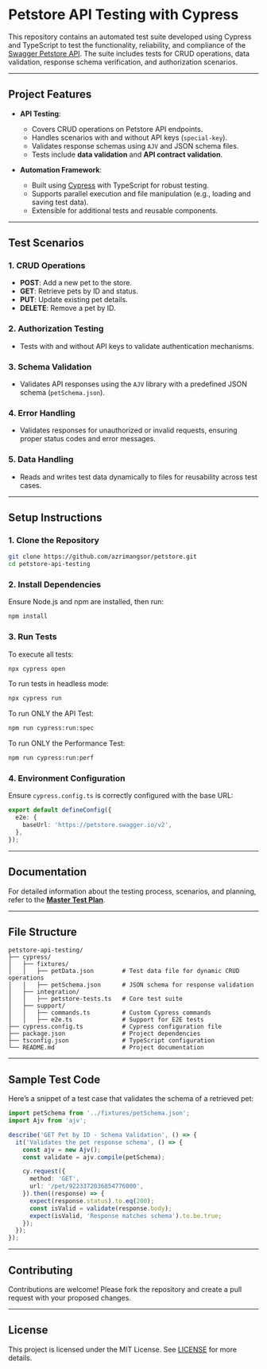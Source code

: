 # **Petstore API Testing with Cypress**

This repository contains an automated test suite developed using Cypress and TypeScript to test the functionality, reliability, and compliance of the [Swagger Petstore API](https://petstore.swagger.io/). The suite includes tests for CRUD operations, data validation, response schema verification, and authorization scenarios.

---

## **Project Features**

- **API Testing**:
  - Covers CRUD operations on Petstore API endpoints.
  - Handles scenarios with and without API keys (`special-key`).
  - Validates response schemas using `AJV` and JSON schema files.
  - Tests include **data validation** and **API contract validation**.

- **Automation Framework**:
  - Built using [Cypress](https://www.cypress.io/) with TypeScript for robust testing.
  - Supports parallel execution and file manipulation (e.g., loading and saving test data).
  - Extensible for additional tests and reusable components.

---

## **Test Scenarios**

### **1. CRUD Operations**
- **POST**: Add a new pet to the store.
- **GET**: Retrieve pets by ID and status.
- **PUT**: Update existing pet details.
- **DELETE**: Remove a pet by ID.

### **2. Authorization Testing**
- Tests with and without API keys to validate authentication mechanisms.

### **3. Schema Validation**
- Validates API responses using the `AJV` library with a predefined JSON schema (`petSchema.json`).

### **4. Error Handling**
- Validates responses for unauthorized or invalid requests, ensuring proper status codes and error messages.

### **5. Data Handling**
- Reads and writes test data dynamically to files for reusability across test cases.

---

## **Setup Instructions**

### **1. Clone the Repository**
```bash
git clone https://github.com/azrimangsor/petstore.git
cd petstore-api-testing
```

### **2. Install Dependencies**
Ensure Node.js and npm are installed, then run:
```bash
npm install
```

### **3. Run Tests**
To execute all tests:
```bash
npx cypress open
```

To run tests in headless mode:
```bash
npx cypress run
```

To run ONLY the API Test:
```bash
npm run cypress:run:spec
```

To run ONLY the Performance Test:
```bash
npm run cypress:run:perf
```

### **4. Environment Configuration**
Ensure `cypress.config.ts` is correctly configured with the base URL:
```typescript
export default defineConfig({
  e2e: {
    baseUrl: 'https://petstore.swagger.io/v2',
  },
});
```

---

## **Documentation**

For detailed information about the testing process, scenarios, and planning, refer to the **[Master Test Plan](./Petstore_Test_Plan.docx)**.

---

## **File Structure**

```
petstore-api-testing/
├── cypress/
│   ├── fixtures/
│   │   ├── petData.json        # Test data file for dynamic CRUD operations
│   │   ├── petSchema.json      # JSON schema for response validation
│   ├── integration/
│   │   ├── petstore-tests.ts   # Core test suite
│   ├── support/
│   │   ├── commands.ts         # Custom Cypress commands
│   │   ├── e2e.ts              # Support for E2E tests
├── cypress.config.ts           # Cypress configuration file
├── package.json                # Project dependencies
├── tsconfig.json               # TypeScript configuration
└── README.md                   # Project documentation
```

---

## **Sample Test Code**

Here’s a snippet of a test case that validates the schema of a retrieved pet:

```typescript
import petSchema from '../fixtures/petSchema.json';
import Ajv from 'ajv';

describe('GET Pet by ID - Schema Validation', () => {
  it('Validates the pet response schema', () => {
    const ajv = new Ajv();
    const validate = ajv.compile(petSchema);

    cy.request({
      method: 'GET',
      url: '/pet/9223372036854776000',
    }).then((response) => {
      expect(response.status).to.eq(200);
      const isValid = validate(response.body);
      expect(isValid, 'Response matches schema').to.be.true;
    });
  });
});
```

---

## **Contributing**

Contributions are welcome! Please fork the repository and create a pull request with your proposed changes.

---

## **License**

This project is licensed under the MIT License. See [LICENSE](LICENSE) for more details.